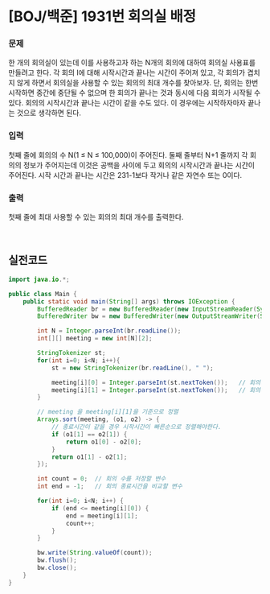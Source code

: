 # [BOJ/백준] 1931번 회의실 배정

### 문제

한 개의 회의실이 있는데 이를 사용하고자 하는 N개의 회의에 대하여 회의실 사용표를 만들려고 한다. 각 회의 I에 대해 시작시간과 끝나는 시간이 주어져 있고, 각 회의가 겹치지 않게 하면서 회의실을 사용할 수 있는 회의의 최대 개수를 찾아보자. 단, 회의는 한번 시작하면 중간에 중단될 수 없으며 한 회의가 끝나는 것과 동시에 다음 회의가 시작될 수 있다. 회의의 시작시간과 끝나는 시간이 같을 수도 있다. 이 경우에는 시작하자마자 끝나는 것으로 생각하면 된다.

### 입력

첫째 줄에 회의의 수 N(1 ≤ N ≤ 100,000)이 주어진다. 둘째 줄부터 N+1 줄까지 각 회의의 정보가 주어지는데 이것은 공백을 사이에 두고 회의의 시작시간과 끝나는 시간이 주어진다. 시작 시간과 끝나는 시간은 231-1보다 작거나 같은 자연수 또는 0이다.

### 출력

첫째 줄에 최대 사용할 수 있는 회의의 최대 개수를 출력한다.

<br/>

## 실전코드

```java
import java.io.*;

public class Main {
	public static void main(String[] args) throws IOException {
		BufferedReader br = new BufferedReader(new InputStreamReader(System.in));
		BufferedWriter bw = new BufferedWriter(new OutputStreamWriter(System.out));

		int N = Integer.parseInt(br.readLine());
		int[][] meeting = new int[N][2];

		StringTokenizer st;
		for(int i=0; i<N; i++){
			st = new StringTokenizer(br.readLine(), " ");

			meeting[i][0] = Integer.parseInt(st.nextToken());	// 회의 시작 시간
			meeting[i][1] = Integer.parseInt(st.nextToken());	// 회의 종료 시간
		}

		// meeting 을 meeting[i][1]을 기준으로 정렬
		Arrays.sort(meeting, (o1, o2) -> {
			// 종료시간이 같을 경우 시작시간이 빠른순으로 정렬해야한다.
			if (o1[1] == o2[1]) {
				return o1[0] - o2[0];
			}
			return o1[1] - o2[1];
		});

		int count = 0;	// 회의 수를 저장할 변수
		int end = -1;	// 회의 종료시간을 비교할 변수

		for(int i=0; i<N; i++) {
			if (end <= meeting[i][0]) {
				end = meeting[i][1];
				count++;
			}
		}

		bw.write(String.valueOf(count));
		bw.flush();
		bw.close();
	}
}
```
